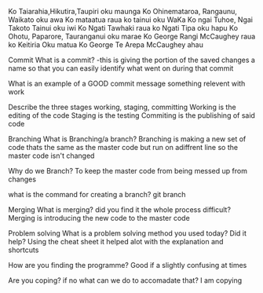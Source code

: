 Ko Taiarahia,Hikutira,Taupiri oku maunga 
Ko Ohinemataroa, Rangaunu, Waikato oku awa
Ko mataatua raua ko tainui oku WaKa 
Ko ngai Tuhoe, Ngai Takoto Tainui oku iwi
Ko Ngati Tawhaki raua ko Ngati Tipa oku hapu
Ko Ohotu, Paparore, Tauranganui oku marae
Ko George Rangi McCaughey raua ko Keitiria Oku matua 
Ko George Te Arepa McCaughey ahau


Commit What is a commit?
-this is giving the portion of the saved changes a name so that you can easily identify what went on during that commit

What is an example of a GOOD commit message
something relevent with work 

Describe the three stages working, staging, committing
Working is the editing of the code
Staging is the testing
Commiting is the publishing of said code

Branching What is Branching/a branch?
Branching is making a new set of code thats the same as the master code but run on adiffrent line so the master code isn't changed

Why do we Branch?
To keep the master code from being messed up from changes

what is the command for creating a branch?
git branch

Merging What is merging? did you find it the whole process difficult?
Merging is introducing the new code to the master code

Problem solving What is a problem solving method you used today? Did it help?
Using the cheat sheet it helped alot with the explanation and shortcuts

How are you finding the programme?
Good if a slightly confusing at times

Are you coping? if no what can we do to accomadate that?
I am copying